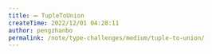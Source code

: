 ```yaml
---
title: ➖ TupleToUnion
createTime: 2022/12/01 04:28:11
author: pengzhanbo
permalink: /note/type-challenges/medium/tuple-to-union/
---
```

